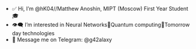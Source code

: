 - ✅  Hi, I’m @hK04//Matthew Anoshin, MIPT (Moscow) First Year Student 🎓 
- 👁‍🗨  I’m interested in Neural Networks💪Quantum computing🤘Tomorrow day technologies
- 📳  Message me on Telegram:    @g42alaxy

<!---
hK04/hK04 is a ✨ special ✨ repository because its `README.md` (this file) appears on your GitHub profile.
You can click the Preview link to take a look at your changes.
--->
